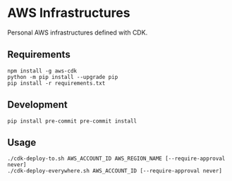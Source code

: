 # AWS Infrastructures
Personal AWS infrastructures defined with CDK.


## Requirements
```
npm install -g aws-cdk
python -m pip install --upgrade pip
pip install -r requirements.txt
```

## Development
`
pip install pre-commit
pre-commit install
`

## Usage

```
./cdk-deploy-to.sh AWS_ACCOUNT_ID AWS_REGION_NAME [--require-approval never]
./cdk-deploy-everywhere.sh AWS_ACCOUNT_ID [--require-approval never]
```
